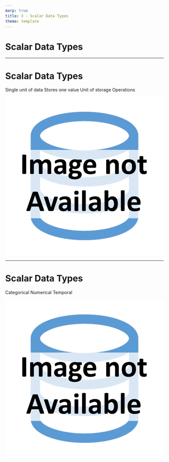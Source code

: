 ```yaml
---
marp: true
title: 3 - Scalar Data Types
theme: template
---
```


<!-- _class: title-only -->

# Scalar Data Types

---

<!-- _class: title-two-content-left-center -->

# Scalar Data Types

Single unit of data
Stores one value
Unit of storage
Operations

![image An icon of the hash symbol (hashtag) inside of a square with rounded corners in a minimalist style](images/placeholder.png)


---

<!-- _class: title-two-content-left-center -->

# Scalar Data Types

Categorical
Numerical
Temporal

![image An icon of the hash symbol (hashtag) inside of a square with rounded corners in a minimalist style](images/placeholder.png)


